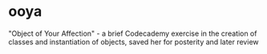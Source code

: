 # ooya
"Object of Your Affection" - a brief Codecademy exercise in the creation of classes and instantiation of objects, saved her for posterity and later review
